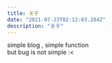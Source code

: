 ```yaml
---
title: 关于
date: "2021-07-23T02:12:03.284Z"
description: "关于"
---
```


<div class="dark:text-gray-200">
simple blog , simple function
<br>
but bug is not simple :<
</div>